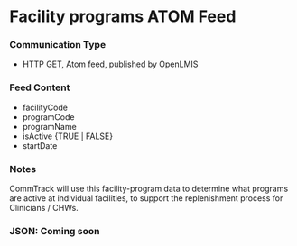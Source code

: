 # Facility programs ATOM Feed

### Communication Type

- HTTP GET, Atom feed, published by OpenLMIS

### Feed Content

- facilityCode
- programCode
- programName
- isActive {TRUE | FALSE} 
- startDate

### Notes

CommTrack will use this facility-program data to determine what programs are active at individual facilities, to support the replenishment process for  Clinicians / CHWs. 

### JSON: Coming soon
